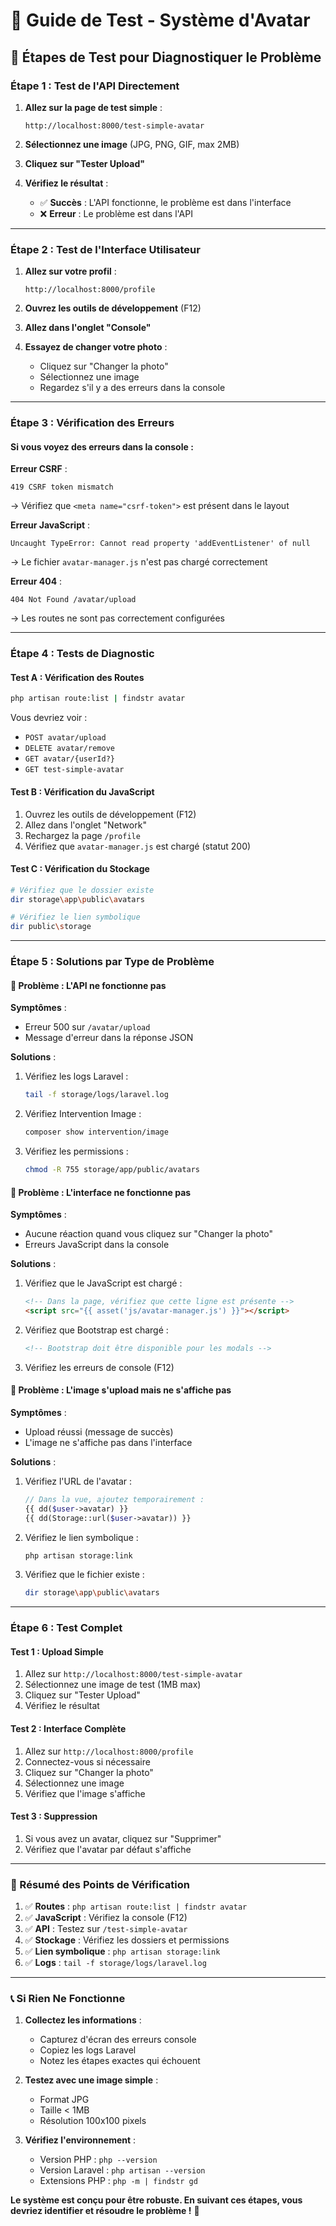 # 🧪 Guide de Test - Système d'Avatar

## 🎯 Étapes de Test pour Diagnostiquer le Problème

### Étape 1 : Test de l'API Directement

1. **Allez sur la page de test simple** :
   ```
   http://localhost:8000/test-simple-avatar
   ```

2. **Sélectionnez une image** (JPG, PNG, GIF, max 2MB)

3. **Cliquez sur "Tester Upload"**

4. **Vérifiez le résultat** :
   - ✅ **Succès** : L'API fonctionne, le problème est dans l'interface
   - ❌ **Erreur** : Le problème est dans l'API

---

### Étape 2 : Test de l'Interface Utilisateur

1. **Allez sur votre profil** :
   ```
   http://localhost:8000/profile
   ```

2. **Ouvrez les outils de développement** (F12)

3. **Allez dans l'onglet "Console"**

4. **Essayez de changer votre photo** :
   - Cliquez sur "Changer la photo"
   - Sélectionnez une image
   - Regardez s'il y a des erreurs dans la console

---

### Étape 3 : Vérification des Erreurs

#### Si vous voyez des erreurs dans la console :

**Erreur CSRF** :
```
419 CSRF token mismatch
```
→ Vérifiez que `<meta name="csrf-token">` est présent dans le layout

**Erreur JavaScript** :
```
Uncaught TypeError: Cannot read property 'addEventListener' of null
```
→ Le fichier `avatar-manager.js` n'est pas chargé correctement

**Erreur 404** :
```
404 Not Found /avatar/upload
```
→ Les routes ne sont pas correctement configurées

---

### Étape 4 : Tests de Diagnostic

#### Test A : Vérification des Routes
```bash
php artisan route:list | findstr avatar
```
Vous devriez voir :
- `POST avatar/upload`
- `DELETE avatar/remove`
- `GET avatar/{userId?}`
- `GET test-simple-avatar`

#### Test B : Vérification du JavaScript
1. Ouvrez les outils de développement (F12)
2. Allez dans l'onglet "Network"
3. Rechargez la page `/profile`
4. Vérifiez que `avatar-manager.js` est chargé (statut 200)

#### Test C : Vérification du Stockage
```bash
# Vérifiez que le dossier existe
dir storage\app\public\avatars

# Vérifiez le lien symbolique
dir public\storage
```

---

### Étape 5 : Solutions par Type de Problème

#### 🚨 Problème : L'API ne fonctionne pas

**Symptômes** :
- Erreur 500 sur `/avatar/upload`
- Message d'erreur dans la réponse JSON

**Solutions** :
1. Vérifiez les logs Laravel :
   ```bash
   tail -f storage/logs/laravel.log
   ```

2. Vérifiez Intervention Image :
   ```bash
   composer show intervention/image
   ```

3. Vérifiez les permissions :
   ```bash
   chmod -R 755 storage/app/public/avatars
   ```

#### 🚨 Problème : L'interface ne fonctionne pas

**Symptômes** :
- Aucune réaction quand vous cliquez sur "Changer la photo"
- Erreurs JavaScript dans la console

**Solutions** :
1. Vérifiez que le JavaScript est chargé :
   ```html
   <!-- Dans la page, vérifiez que cette ligne est présente -->
   <script src="{{ asset('js/avatar-manager.js') }}"></script>
   ```

2. Vérifiez que Bootstrap est chargé :
   ```html
   <!-- Bootstrap doit être disponible pour les modals -->
   ```

3. Vérifiez les erreurs de console (F12)

#### 🚨 Problème : L'image s'upload mais ne s'affiche pas

**Symptômes** :
- Upload réussi (message de succès)
- L'image ne s'affiche pas dans l'interface

**Solutions** :
1. Vérifiez l'URL de l'avatar :
   ```php
   // Dans la vue, ajoutez temporairement :
   {{ dd($user->avatar) }}
   {{ dd(Storage::url($user->avatar)) }}
   ```

2. Vérifiez le lien symbolique :
   ```bash
   php artisan storage:link
   ```

3. Vérifiez que le fichier existe :
   ```bash
   dir storage\app\public\avatars
   ```

---

### Étape 6 : Test Complet

#### Test 1 : Upload Simple
1. Allez sur `http://localhost:8000/test-simple-avatar`
2. Sélectionnez une image de test (1MB max)
3. Cliquez sur "Tester Upload"
4. Vérifiez le résultat

#### Test 2 : Interface Complète
1. Allez sur `http://localhost:8000/profile`
2. Connectez-vous si nécessaire
3. Cliquez sur "Changer la photo"
4. Sélectionnez une image
5. Vérifiez que l'image s'affiche

#### Test 3 : Suppression
1. Si vous avez un avatar, cliquez sur "Supprimer"
2. Vérifiez que l'avatar par défaut s'affiche

---

### 🎯 Résumé des Points de Vérification

1. ✅ **Routes** : `php artisan route:list | findstr avatar`
2. ✅ **JavaScript** : Vérifiez la console (F12)
3. ✅ **API** : Testez sur `/test-simple-avatar`
4. ✅ **Stockage** : Vérifiez les dossiers et permissions
5. ✅ **Lien symbolique** : `php artisan storage:link`
6. ✅ **Logs** : `tail -f storage/logs/laravel.log`

---

### 📞 Si Rien Ne Fonctionne

1. **Collectez les informations** :
   - Capturez d'écran des erreurs console
   - Copiez les logs Laravel
   - Notez les étapes exactes qui échouent

2. **Testez avec une image simple** :
   - Format JPG
   - Taille < 1MB
   - Résolution 100x100 pixels

3. **Vérifiez l'environnement** :
   - Version PHP : `php --version`
   - Version Laravel : `php artisan --version`
   - Extensions PHP : `php -m | findstr gd`

**Le système est conçu pour être robuste. En suivant ces étapes, vous devriez identifier et résoudre le problème !** 🚀 